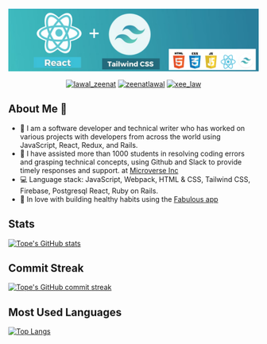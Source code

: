 

<p align="center">
  <img width="1100" height="auto" src="topeogunleye.png">
</p>

<p align="center">
  <a href="https://twitter.com/topeogunleye21" target="_blank"><img src="https://img.shields.io/badge/Twitter-1DA1F2.svg?&style=for-the-badge&logo=twitter&logoColor=white" alt="lawal_zeenat"></a>
   <a href="https://www.linkedin.com/in/ogunleye/" target="_blank"><img src="https://img.shields.io/badge/LinkedIn-%230077B5.svg?&style=for-the-badge&logo=linkedin&logoColor=white" alt="zeenatlawal"></a>
  <a href="https://www.instagram.com/tope.is.online/" target="_blank"><img src="https://img.shields.io/badge/Instagram-E4405F?style=for-the-badge&logo=instagram&logoColor=white" alt="xee_law"  /></a>
</p>

## About Me :man:

- 🔭 I am a software developer and technical writer who has worked on various projects with developers from across the world using JavaScript, React, Redux, and Rails.
- 🌱 I have assisted more than 1000 students in resolving coding errors and grasping technical concepts, using Github and Slack to provide timely responses and support. at [Microverse Inc](https://github.com/microverseinc)
- :computer: Language stack: JavaScript, Webpack, HTML & CSS, Tailwind CSS, Firebase, Postgresql React, Ruby on Rails.
- 🌱 In love with building healthy habits using the [Fabulous app](https://thefabulous.co)


## Stats
[![Tope's GitHub stats](https://github-readme-stats.vercel.app/api?username=topeogunleye&show_icons=true&theme=tokyonight)](https://github.com/anuraghazra/github-readme-stats)

## Commit Streak
[![Tope's GitHub commit streak](https://github-readme-streak-stats.herokuapp.com/?user=topeogunleye&theme=tokyonight&fire=FFA500&ring=FFA500)](https://git.io/streak-stats)

## Most Used Languages
[![Top Langs](https://github-readme-stats.vercel.app/api/top-langs/?username=topeogunleye&layout=compact&theme=tokyonight)](https://github.com/anuraghazra/github-readme-stats)
